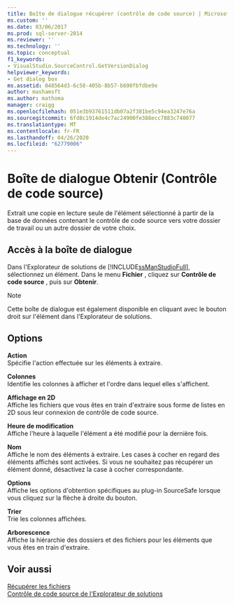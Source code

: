 ```yaml
---
title: Boîte de dialogue récupérer (contrôle de code source) | Microsoft Docs
ms.custom: ''
ms.date: 03/06/2017
ms.prod: sql-server-2014
ms.reviewer: ''
ms.technology: ''
ms.topic: conceptual
f1_keywords:
- VisualStudio.SourceControl.GetVersionDialog
helpviewer_keywords:
- Get dialog box
ms.assetid: 048564d3-6c58-405b-8b57-b690fbfdbe9e
author: mashamsft
ms.author: mathoma
manager: craigg
ms.openlocfilehash: 051e3b93761511db07a2f381be5c94ea3247e76a
ms.sourcegitcommit: 6fd8c1914de4c7ac24900fe388ecc7883c740077
ms.translationtype: MT
ms.contentlocale: fr-FR
ms.lasthandoff: 04/26/2020
ms.locfileid: "62779006"
---
```

# <a name="get-dialog-box-source-control"></a>Boîte de dialogue Obtenir (Contrôle de code source)
  Extrait une copie en lecture seule de l'élément sélectionné à partir de la base de données contenant le contrôle de code source vers votre dossier de travail ou un autre dossier de votre choix.  
  
## <a name="dialog-box-access"></a>Accès à la boîte de dialogue  
 Dans l'Explorateur de solutions de [!INCLUDE[ssManStudioFull](../includes/ssmanstudiofull-md.md)], sélectionnez un élément. Dans le menu **Fichier** , cliquez sur **Contrôle de code source** , puis sur **Obtenir**.  
  
> [!NOTE]  
>  Cette boîte de dialogue est également disponible en cliquant avec le bouton droit sur l'élément dans l'Explorateur de solutions.  
  
## <a name="options"></a>Options  
 **Action**  
 Spécifie l'action effectuée sur les éléments à extraire.  
  
 **Colonnes**  
 Identifie les colonnes à afficher et l'ordre dans lequel elles s'affichent.  
  
 **Affichage en 2D**  
 Affiche les fichiers que vous êtes en train d'extraire sous forme de listes en 2D sous leur connexion de contrôle de code source.  
  
 **Heure de modification**  
 Affiche l'heure à laquelle l'élément a été modifié pour la dernière fois.  
  
 **Nom**  
 Affiche le nom des éléments à extraire. Les cases à cocher en regard des éléments affichés sont activées. Si vous ne souhaitez pas récupérer un élément donné, désactivez la case à cocher correspondante.  
  
 **Options**  
 Affiche les options d'obtention spécifiques au plug-in SourceSafe lorsque vous cliquez sur la flèche à droite du bouton.  
  
 **Trier**  
 Trie les colonnes affichées.  
  
 **Arborescence**  
 Affiche la hiérarchie des dossiers et des fichiers pour les éléments que vous êtes en train d'extraire.  
  
## <a name="see-also"></a>Voir aussi  
 [Récupérer les fichiers](../../2014/database-engine/retrieve-files.md)   
 [Contrôle de code source de l'Explorateur de solutions](../../2014/database-engine/solution-explorer-source-control.md)  
  
  

